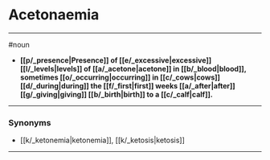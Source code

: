 # Acetonaemia
---
#noun
- **[[p/_presence|Presence]] of [[e/_excessive|excessive]] [[l/_levels|levels]] of [[a/_acetone|acetone]] in [[b/_blood|blood]], sometimes [[o/_occurring|occurring]] in [[c/_cows|cows]] [[d/_during|during]] the [[f/_first|first]] weeks [[a/_after|after]] [[g/_giving|giving]] [[b/_birth|birth]] to a [[c/_calf|calf]].**
---
### Synonyms
- [[k/_ketonemia|ketonemia]], [[k/_ketosis|ketosis]]
---
